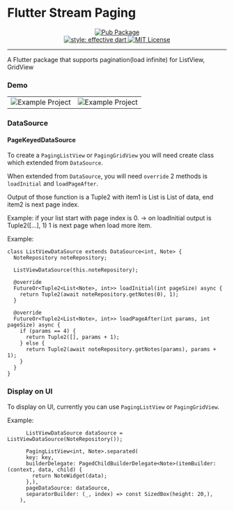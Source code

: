 # Flutter Stream Paging

<p align="center">

  <a href="https://pub.dartlang.org/packages/flutter_stream_paging">
    <img alt="Pub Package" src="https://img.shields.io/pub/v/flutter_stream_paging.svg">
  </a>
  <br/>
  <a href="https://github.com/tenhobi/effective_dart">
    <img alt="style: effective dart" src="https://img.shields.io/badge/style-effective_dart-40c4ff.svg">
  </a>
  <a href="https://opensource.org/licenses/MIT">
    <img alt="MIT License" src="https://img.shields.io/badge/License-MIT-blue.svg">
  </a>
</p>

---
A Flutter package that supports pagination(load infinite) for ListView, GridView

### Demo

|   |   |
|---|---|
| <img src="https://raw.githubusercontent.com/ducphan1311/flutter_stream_paging/main/demo/list_view.gif" alt="Example Project" /> | <img src="https://raw.githubusercontent.com/ducphan1311/flutter_stream_paging/main/demo/grid_view.gif" alt="Example Project" /> |

### DataSource
#### PageKeyedDataSource

To create a `PagingListView` or `PagingGridView` you will need create class which extended from `DataSource`.

When extended from `DataSource`, you will need `override` 2 methods is `loadInitial` and `loadPageAfter`.

Output of those function is a Tuple2 with item1 is List<ItemType> is List of data, end item2 is next page index.

Example: if your list start with page index is 0.
-> on loadInitial output is Tuple2([...], 1) 1 is next page when load more item.

Example:

```
class ListViewDataSource extends DataSource<int, Note> {
  NoteRepository noteRepository;

  ListViewDataSource(this.noteRepository);

  @override
  FutureOr<Tuple2<List<Note>, int>> loadInitial(int pageSize) async {
    return Tuple2(await noteRepository.getNotes(0), 1);
  }

  @override
  FutureOr<Tuple2<List<Note>, int>> loadPageAfter(int params, int pageSize) async {
    if (params == 4) {
      return Tuple2([], params + 1);
    } else {
      return Tuple2(await noteRepository.getNotes(params), params + 1);
    }
  }
}
```

### Display on UI

To display on UI, currently you can use `PagingListView` or `PagingGridView`.

Example:
```
      ListViewDataSource dataSource = ListViewDataSource(NoteRepository());

      PagingListView<int, Note>.separated(
      key: key,
      builderDelegate: PagedChildBuilderDelegate<Note>(itemBuilder: (context, data, child) {
        return NoteWidget(data);
      },),
      pageDataSource: dataSource,
      separatorBuilder: (_, index) => const SizedBox(height: 20,),
    ),

```

